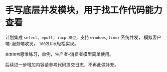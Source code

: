 # 手写底层并发模块，用于找工作代码能力查看

计划集成 `select, epoll, iocp 模型`，支持 `windows`, `linux` 系统并发， 模拟客户端-服务端收发， `100万并发`轻松实现。


`基本架构`思维练习，单例，生产者-消费者模型简单使用。



后续进一步增加内容请参考代码提交日志，不再此做补充。




